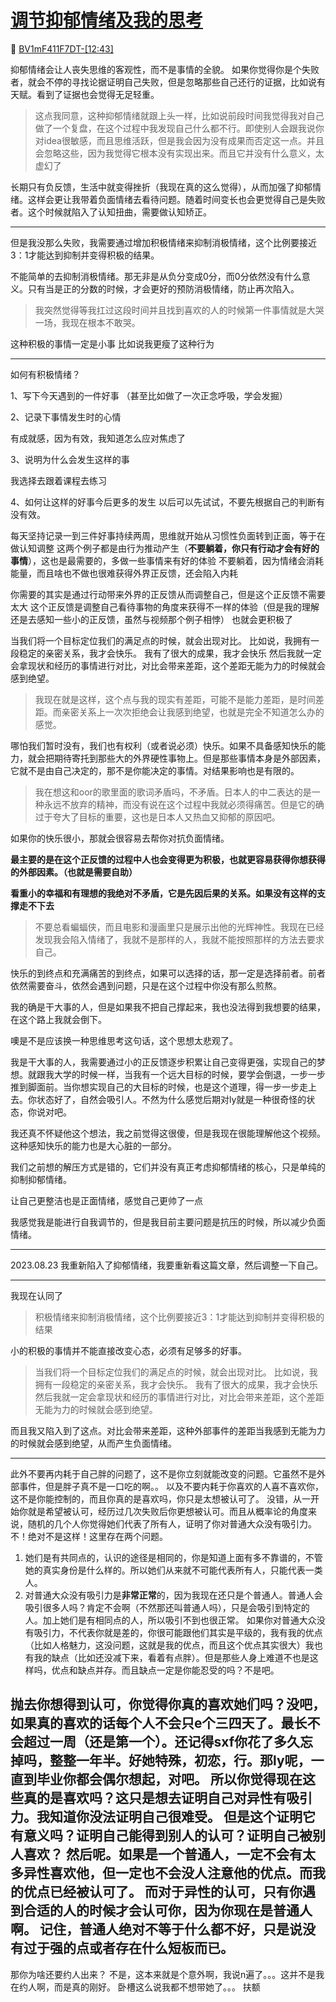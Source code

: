 # [调节抑郁情绪及我的思考](https://github.com/AlexiFeng/gitblog/issues/17)

🔗 [BV1mF411F7DT-[12:43]](https://www.bilibili.com/video/BV1mF411F7DT?t=763.5)

抑郁情绪会让人丧失思维的客观性，而不是事情的全貌。
如果你觉得你是个失败者，就会不停的寻找论据证明自己失败，但是忽略那些自己还行的证据，比如说有天赋。看到了证据也会觉得无足轻重。

> 这点我同意，这种抑郁情绪就跟上头一样，比如说前段时间我觉得我对自己做了一个复盘，在这个过程中我发现自己什么都不行。即使别人会跟我说你对idea很敏感，而且思维活跃，但是我会因为没有成果而否定这一点。并且会忽略这些，因为我觉得它根本没有实现出来。而且它并没有什么意义，太虚幻了

长期只有负反馈，生活中就变得挫折（我现在真的这么觉得），从而加强了抑郁情绪。这样会更让我带着负面情绪去看待问题。随着时间变长也会更觉得自己是失败者。这个时候就陷入了认知扭曲，需要做认知矫正。

---


但是我没那么失败，我需要通过增加积极情绪来抑制消极情绪，这个比例要接近3：1才能达到抑制并变得积极的结果。

不能简单的去抑制消极情绪。那无非是从负分变成0分，而0分依然没有什么意义。只有当是正的分数的时候，才会更好的预防消极情绪，防止再次陷入。

> 我突然觉得等我扛过这段时间并且找到喜欢的人的时候第一件事情就是大哭一场，我现在根本不敢哭。

这种积极的事情一定是小事
比如说我更瘦了这种行为

---
如何有积极情绪？

1、写下今天遇到的一件好事
（甚至比如做了一次正念呼吸，学会发掘）

2、记录下事情发生时的心情

有成就感，因为有效，我知道怎么应对焦虑了

3、说明为什么会发生这样的事

我选择去跟着课程去练习

4、如何让这样的好事今后更多的发生
以后可以先试试，不要先根据自己的判断有没有效。

每天坚持记录一到三件好事持续两周，思维就开始从习惯性负面转到正面，等于在做认知调整
这两个例子都是由行为推动产生（**不要躺着，你只有行动才会有好的事情**），这也是最需要的，多做一些事情来有好的体验
不要躺着，因为情绪会消耗能量，而且啥也不做也很难获得外界正反馈，还会陷入内耗

你需要的其实是通过行动带来外界的正反馈从而调整自己，但是这个正反馈不需要太大
这个正反馈是调整自己看待事物的角度来获得不一样的体验（但是我的理解还是去感知一些小的正反馈，虽然与视频那个例子相悖）
也就会更积极了

当我们将一个目标定位我们的满足点的时候，就会出现对比。
比如说，我拥有一段稳定的亲密关系，我才会快乐。
我有了很大的成果，我才会快乐
然后我就一定会拿现状和经历的事情进行对比，对比会带来差距，这个差距无能为力的时候就会感到绝望。
> 我现在就是这样，这个点与我的现实有差距，可能不是能力差距，是时间差距。而亲密关系上一次次拒绝会让我感到绝望，也就是完全不知道怎么办的感觉。

哪怕我们暂时没有，我们也有权利（或者说必须）快乐。如果不具备感知快乐的能力，就会把期待寄托到那些大的外界硬性事物上。但是那些事情本身是外部因素，它就不是由自己决定的，那不是你能决定的事情。对结果影响也是有限的。

> 我在想这和oor的歌里面的歌词矛盾吗，不矛盾。日本人的中二表达的是一种永远不放弃的精神，而没有说在这个过程中我就必须得痛苦。但是它的确过于夸大了目标的重要，这也是日本人又热血又抑郁的原因吧。

如果你的快乐很小，那就会很容易去帮你对抗负面情绪。

**最主要的是在这个正反馈的过程中人也会变得更为积极，也就更容易获得你想获得的外部因素。（也就是需要自助）**

**看重小的幸福和有理想的我绝对不矛盾，它是先因后果的关系。如果没有这样的支撑走不下去**

> 不要总看蝙蝠侠，而且电影和漫画里只是展示出他的光辉神性。我现在已经发现我会陷入情绪了，我就不是那样的人，我就不能按照那样的方法去要求自己。

快乐的到终点和充满痛苦的到终点，如果可以选择的话，那一定是选择前者。前者依然需要奋斗，依然会遇到问题，只是在这个过程中你没有那么煎熬。

我的确是干大事的人，但是如果我不把自己撑起来，我也没法得到我想要的结果，在这个路上我就会倒下。

噢是不是应该换一种思维思考这句话，这个思想太悲观了。

我是干大事的人，我需要通过小的正反馈逐步积累让自己变得更强，实现自己的梦想。就跟我大学的时候一样，当我有一个远大目标的时候，要学会倒退，一步一步推到脚面前。当你想实现自己的大目标的时候，也是这个道理，得一步一步走上去。你状态好了，自然会吸引人。不然为什么感觉后期对ly就是一种很奇怪的状态，你说对吧。

我还真不怀疑他这个想法，我之前觉得这很傻，但是我现在很能理解他这个视频。这种感知快乐的能力也是大心脏的一部分。

我们之前想的解压方式是错的，它们并没有真正考虑抑郁情绪的核心，只是单纯的抑制抑郁情绪。

让自己更整洁也是正面情绪，感觉自己更帅了一点

我感觉我是能进行自我调节的，但是我目前主要问题是抗压的时候，所以减少负面情绪。



---

2023.08.23 我重新陷入了抑郁情绪，我要重新看这篇文章，然后调整一下自己。

---

我现在认同了
> 积极情绪来抑制消极情绪，这个比例要接近3：1才能达到抑制并变得积极的结果

小的积极的事情并不能直接改变心态，必须有足够多的好事。

> 当我们将一个目标定位我们的满足点的时候，就会出现对比。
比如说，我拥有一段稳定的亲密关系，我才会快乐。
我有了很大的成果，我才会快乐
然后我就一定会拿现状和经历的事情进行对比，对比会带来差距，这个差距无能为力的时候就会感到绝望。

而且我又陷入到了这点。对比会带来差距，这种外部事件的差距当我感到无能为力的时候就会感到绝望，从而产生负面情绪。

---
此外不要再内耗于自己胖的问题了，这不是你立刻就能改变的问题。它虽然不是外部事件，但是胖子真不是一口吃的啊。。
以及不要内耗于你喜欢的人喜不喜欢你，这不是你能控制的，而且你真的是喜欢吗，你只是太想被认可了。
没错，从一开始你就是希望被认可，经历过几次失败后你更想被认可。而且从概率论的角度来说，随机的几个人你觉得她们代表了所有人，证明了你对普通大众没有吸引力。
不！绝对不是这样！这里存在两个问题。
1. 她们是有共同点的，认识的途径是相同的，你是知道上面有多不靠谱的，不管她的真实身份是什么样的。所以她们从来就不可能代表所有人，只能代表一类人。
2. 对普通大众没有吸引力是**非常正常**的，因为我现在还只是个普通人。普通人会吸引很多人吗？肯定不会啊（不然那还叫普通人吗），只是会吸引到特定的人。加上她们是有相同点的人，所以吸引不到也很正常。
如果你对普通大众没有吸引力，不代表你就是差的，你很可能跟他们其实是平级的，我有我的优点（比如人格魅力，这没问题，这就是我的优点，而且这个优点其实很大）我也有我的缺点（比如还没减下来，看着有点胖）。但是那些人身上难道不也是这样吗，优点和缺点并存。而且缺点一定是你能忍受的吗？不是吧。

抛去你想得到认可，你觉得你真的喜欢她们吗？没吧，如果真的喜欢的话每个人不会只e个三四天了。最长不会超过一周（还是第一个）。还记得sxf你花了多久忘掉吗，整整一年半。好她特殊，初恋，行。那ly呢，一直到毕业你都会偶尔想起，对吧。
所以你觉得现在这些真的是喜欢吗？这只是想去证明自己对异性有吸引力。我知道你没法证明自己很难受。
但是这个证明它有意义吗？证明自己能得到别人的认可？证明自己被别人喜欢？
然后呢。如果是一个普通人，一定不会有太多异性喜欢他，但一定也不会没人注意他的优点。而我的优点已经被认可了。
而对于异性的认可，只有你遇到合适的人的时候才会认可你，因为你现在是普通人啊。
记住，普通人绝对不等于什么都不好，只是说没有过于强的点或者存在什么短板而已。
---
那你为啥还要约人出来？
不是，这本来就是个意外啊，我说n遍了。。。这并不是我在约人啊，而是真的刚好。
卧槽这么说我都不想带她了。。。
扶额

